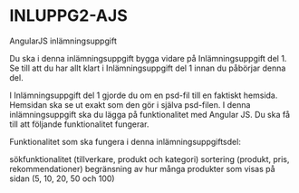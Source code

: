 # INLUPPG2-AJS
AngularJS inlämningsuppgift

Du ska i denna inlämningsuppgift bygga vidare på Inlämningsuppgift del 1. Se till att du har allt klart i Inlämningsuppgift del 1 innan du påbörjar denna del.

I Inlämningsuppgift del 1 gjorde du om en psd-fil till en faktiskt hemsida. Hemsidan ska se ut exakt som den gör i själva psd-filen. I denna inlämningsuppgift ska du lägga på funktionalitet med Angular JS. Du ska få till att följande funktionalitet fungerar.

Funktionalitet som ska fungera i denna inlämningsuppgiftsdel:

sökfunktionalitet (tillverkare, produkt och kategori)
sortering (produkt, pris, rekommendationer)
begränsning av hur många produkter som visas på sidan (5, 10, 20, 50 och 100)
